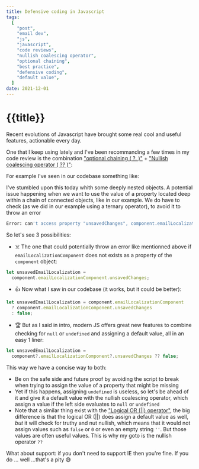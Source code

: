 ```yaml
---
title: Defensive coding in Javascript
tags:
  [
    "post",
    "email dev",
    "js",
    "javascript",
    "code reviews",
    "nullish coalescing operator",
    "optional chaining",
    "best practice",
    "defensive coding",
    "default value",
  ]
date: 2021-12-01
---
```


# {{title}}

Recent evolutions of Javascript have brought some real cool and useful features, actionable every day.

One that I keep using lately and I've been recommanding a few times in my code review is the combination ["optional chaining ( ?. )"](https://developer.mozilla.org/en-US/docs/Web/JavaScript/Reference/Operators/Optional_chaining) + ["Nullish coalescing operator ( ?? )"](https://developer.mozilla.org/en-US/docs/Web/JavaScript/Reference/Operators/Nullish_coalescing_operator):

For example I've seen in our codebase something like:

I've stumbled upon this today whith some deeply nested objects.
A potential issue happening when we want to use the value of a property located deep within a chain of connected objects, like in our example.
We do have to check (as we did in our example using a ternary operator), to avoid it to throw an error

```bash
Error: can't access property "unsavedChanges", component.emailLocalizationComponent is undefined`.
```

So let's see 3 possibilities:

<div class='bulleted-list'>

- ☠️ The one that could potentially throw an error like mentionned above if `emailLocalizationComponent` does not exists as a property of the `component` object:

```javascript
let unsavedEmailLocalization =
  component.emailLocalizationComponent.unsavedChanges;
```

- 👍 Now what I saw in our codebase (it works, but it could be better):

```javascript
let unsavedEmailLocalization = component.emailLocalizationComponent
  ? component.emailLocalizationComponent.unsavedChanges
  : false;
```

- 🏆 But as I said in intro, modern JS offers great new features to combine checking for `null` or `undefined` and assigning a default value, all in an easy 1 liner:

```javascript
let unsavedEmailLocalization =
  component?.emailLocalizationComponent?.unsavedChanges ?? false;
```

</div>

This way we have a concise way to both:

<div class='bulleted-list mb-6'>

- Be on the safe side and future proof by avoiding the script to break when trying to assign the value of a property that might be missing
- Yet if this happens, assigning `undefined` is useless, so let's be ahead of it and give it a default value with the nullish coalescing operator, which assign a value if the left side evaluates to `null` or `undefined`
- Note that a similar thing exist with the ["Logical OR (||) operator"](https://developer.mozilla.org/en-US/docs/Web/JavaScript/Reference/Operators/Logical_OR), the big difference is that the logical OR (||) does assign a default value as well, _but_ it will check for truthy and nut nullish, which means that it would not assign values such as `false` or `0` or even an empty string `''`. But those values are often useful values. This is why my goto is the nullish operator `??`

</div>

What about support: if you don't need to support IE then you're fine. If you do ... well ...that's a pity 😅
